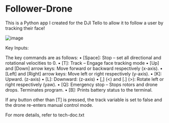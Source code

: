 # Follower-Drone

This is a Python app I created for the DJI Tello to allow it to follow a user by tracking their face!

![image](https://user-images.githubusercontent.com/67727388/229280738-79246398-5f67-4b49-8031-94537e46cf47.png)

Key Inputs:

The key commands are as follows:
• [Space]: Stop – set all directional and rotational velocities to 0.
• [T]: Track – Engage face tracking mode
• [Up] and [Down] arrow keys: Move forward or backward respectively (x-axis).
• [Left] and [Right] arrow keys: Move left or right respectively (y-axis).
• [K]: Upward. (z-axis) • [L]: Downward: (z-axis)
• [,] (<) and [.] (>): Rotate left or right respectively (yaw).
• [Q]: Emergency stop – Stops rotors and drone drops. Terminates program.
• [B]: Prints battery status to the terminal.

If any button other than [T] is pressed, the track variable is set to false and the drone re-enters manual control mode. 

For more details, refer to tech-doc.txt
